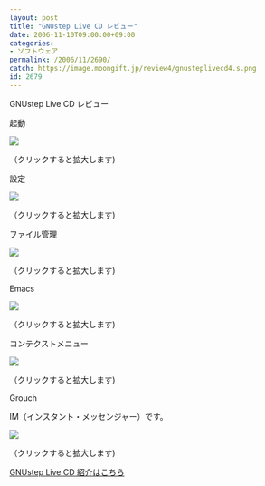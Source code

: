 ```yaml
---
layout: post
title: "GNUstep Live CD レビュー"
date: 2006-11-10T09:00:00+09:00
categories:
- ソフトウェア
permalink: /2006/11/2690/
catch: https://image.moongift.jp/review4/gnusteplivecd4.s.png
id: 2679
---
```

GNUstep Live CD レビュー  
<!--more-->

起動

  

  

[![](https://image.moongift.jp/review4/gnusteplivecd1.s.png)](https://image.moongift.jp/review4/gnusteplivecd1.png)  
  
（クリックすると拡大します)

  

設定

  

[![](https://image.moongift.jp/review4/gnusteplivecd2.s.png)](https://image.moongift.jp/review4/gnusteplivecd2.png)  
  
（クリックすると拡大します)

  

ファイル管理

  

[![](https://image.moongift.jp/review4/gnusteplivecd3.s.png)](https://image.moongift.jp/review4/gnusteplivecd3.png)  
  
（クリックすると拡大します)

  

Emacs

  

[![](https://image.moongift.jp/review4/gnusteplivecd4.s.png)](https://image.moongift.jp/review4/gnusteplivecd4.png)  
  
（クリックすると拡大します)

  

コンテクストメニュー

  

[![](https://image.moongift.jp/review4/gnusteplivecd5.s.png)](https://image.moongift.jp/review4/gnusteplivecd5.png)  
  
（クリックすると拡大します)

  

Grouch

  

IM（インスタント・メッセンジャー）です。

  

[![](https://image.moongift.jp/review4/gnusteplivecd6.s.png)](https://image.moongift.jp/review4/gnusteplivecd6.png)  
  
（クリックすると拡大します)

  

[GNUstep Live CD 紹介はこちら](http://oss.moongift.jp/intro/i-2689.html)

